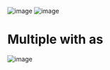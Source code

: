 ![image](https://user-images.githubusercontent.com/60442877/213361793-62e26d65-236d-4f4f-8ce5-8ee5b3e57b74.png)
![image](https://user-images.githubusercontent.com/60442877/213361876-9977f060-8ae7-4c49-9519-1d0282f3dafe.png)
# Multiple with as
![image](https://user-images.githubusercontent.com/60442877/213362256-d5bd0173-2c54-420e-b291-67429bd717ba.png)
